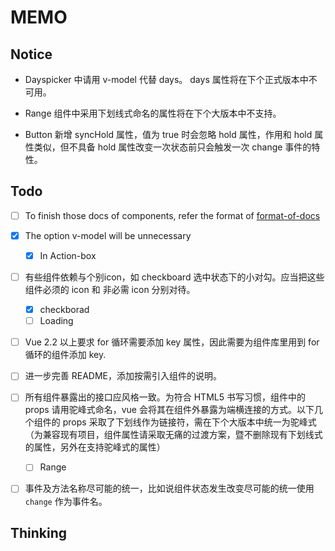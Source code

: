 # MEMO

## Notice

- Dayspicker 中请用 v-model 代替 days。 days 属性将在下个正式版本中不可用。

- Range 组件中采用下划线式命名的属性将在下个大版本中不支持。

- Button 新增 syncHold 属性，值为 true 时会忽略 hold 属性，作用和 hold 属性类似，但不具备 hold 属性改变一次状态前只会触发一次 change 事件的特性。

## Todo

* [ ] To finish those docs of components, refer the format of [format-of-docs](https://github.com/JD-Smart-FE/vue-stone/blob/master/wiki/format-of-docs.md)

* [x] The option v-model will be unnecessary
  * [x] In Action-box

* [ ] 有些组件依赖与个别icon，如 checkboard 选中状态下的小对勾。应当把这些组件必须的 icon 和 非必需 icon 分别对待。
  * [x] checkborad
  * [ ] Loading

* [ ] Vue 2.2 以上要求 for 循环需要添加 key 属性，因此需要为组件库里用到 for 循环的组件添加 key.

* [ ] 进一步完善 README，添加按需引入组件的说明。

* [ ] 所有组件暴露出的接口应风格一致。为符合 HTML5 书写习惯，组件中的 props 请用驼峰式命名，vue 会将其在组件外暴露为端横连接的方式。以下几个组件的 props 采取了下划线作为链接符，需在下个大版本中统一为驼峰式（为兼容现有项目，组件属性请采取无痛的过渡方案，暨不删除现有下划线式的属性，另外在支持驼峰式的属性）
  * [ ] Range

* [ ] 事件及方法名称尽可能的统一，比如说组件状态发生改变尽可能的统一使用 `change` 作为事件名。

## Thinking
